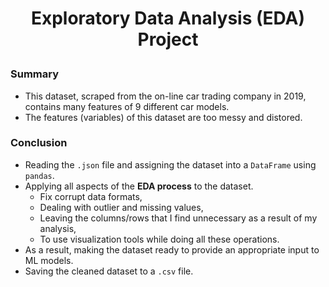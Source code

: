 
<h1><p style="text-align: center;">Exploratory Data Analysis (EDA) Project</p></h1> 

### Summary

- This dataset, scraped from the on-line car trading company in 2019, contains many features of 9 different car models.
- The features (variables) of this dataset are too messy and distored.


### Conclusion

- Reading the ``.json`` file and assigning the dataset into a ``DataFrame`` using ``pandas``.
- Applying all aspects of the **EDA process** to the dataset.
    - Fix corrupt data formats,
    - Dealing with outlier and missing values,
    - Leaving the columns/rows that I find unnecessary as a result of my analysis,
    - To use visualization tools while doing all these operations.
- As a result, making the dataset ready to provide an appropriate input to ML models.
- Saving the cleaned dataset to a ``.csv`` file.
